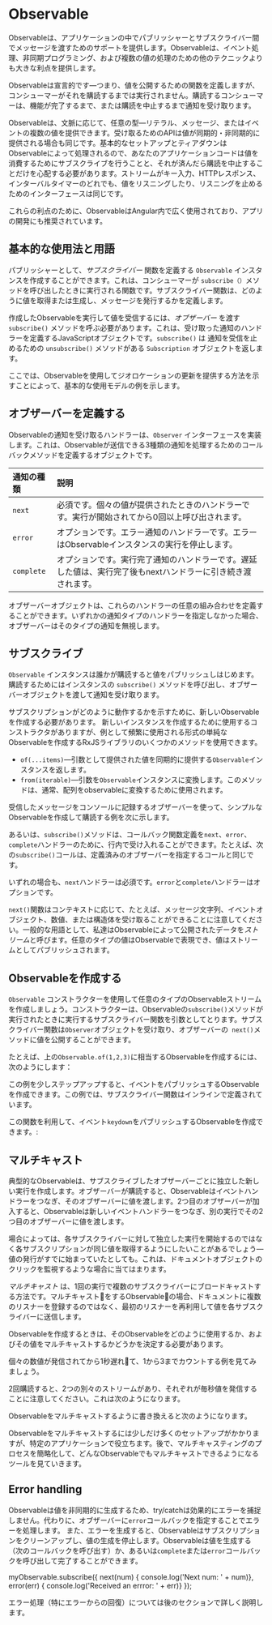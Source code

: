 
# Observable

Observableは、アプリケーションの中でパブリッシャーとサブスクライバー間でメッセージを渡すためのサポートを提供します。Observableは、イベント処理、非同期プログラミング、および複数の値の処理のための他のテクニックよりも大きな利点を提供します。

Observableは宣言的です&mdash;つまり、値を公開するための関数を定義しますが、コンシューマーがそれを購読するまでは実行されません。購読するコンシューマーは、機能が完了するまで、または購読を中止するまで通知を受け取ります。

Observableは、文脈に応じて、任意の型&mdash;リテラル、メッセージ、またはイベントの複数の値を提供できます。受け取るためのAPIは値が同期的・非同期的に提供される場合も同じです。基本的なセットアップとティアダウンはObservableによって処理されるので、あなたのアプリケーションコードは値を消費するためにサブスクライブを行うことと、それが済んだら購読を中止することだけを心配する必要があります。ストリームがキー入力、HTTPレスポンス、インターバルタイマーのどれでも、値をリスニングしたり、リスニングを止めるためのインターフェースは同じです。

これらの利点のために、ObservableはAngular内で広く使用されており、アプリの開発にも推奨されています。

## 基本的な使用法と用語

パブリッシャーとして、*サブスクライバー* 関数を定義する `Observable` インスタンスを作成することができます。これは、コンシューマーが `subscribe（）`メソッドを呼び出したときに実行される関数です。サブスクライバー関数は、どのように値を取得または生成し、メッセージを発行するかを定義します。

作成したObservableを実行して値を受信するには、*オブザーバー* を渡す `subscribe()` メソッドを呼ぶ必要があります。これは、受け取った通知のハンドラーを定義するJavaScriptオブジェクトです。`subscribe()` は 通知を受信を止めるための `unsubscribe()` メソッドがある `Subscription` オブジェクトを返します。

ここでは、Observableを使用してジオロケーションの更新を提供する方法を示すことによって、基本的な使用モデルの例を示します。

<code-example class="no-auto-link" path="observables/src/geolocation.ts" header="Observe geolocation updates"></code-example>

## オブザーバーを定義する


Observableの通知を受け取るハンドラーは、`Observer` インターフェースを実装します。これは、Observableが送信できる3種類の通知を処理するためのコールバックメソッドを定義するオブジェクトです。

| 通知の種類 | 説明 |
|:---------|:-------------------------------------------|
| `next`  | 必須です。個々の値が提供されたときのハンドラーです。実行が開始されてから0回以上呼び出されます。|
| `error` | オプションです。エラー通知のハンドラーです。エラーはObservableインスタンスの実行を停止します。|
| `complete` | オプションです。実行完了通知のハンドラーです。遅延した値は、実行完了後もnextハンドラーに引き続き渡されます。|

オブザーバーオブジェクトは、これらのハンドラーの任意の組み合わせを定義することができます。いずれかの通知タイプのハンドラーを指定しなかった場合、オブザーバーはそのタイプの通知を無視します。

## サブスクライブ

`Observable` インスタンスは誰かが購読すると値をパブリッシュしはじめます。購読するためにはインスタンスの `subscribe()` メソッドを呼び出し、オブザーバーオブジェクトを渡して通知を受け取ります。

<div class="alert is-helpful">
   サブスクリプションがどのように動作するかを示すために、新しいObservableを作成する必要があります。
   新しいインスタンスを作成するために使用するコンストラクタがありますが、例として頻繁に使用される形式の単純なObservableを作成するRxJSライブラリのいくつかのメソッドを使用できます。

  * `of(...items)`&mdash;引数として提供された値を同期的に提供する`Observable`インスタンスを返します。
  * `from(iterable)`&mdash;引数を`Observable`インスタンスに変換します。このメソッドは、通常、配列をobservableに変換するために使用されます。

</div>

受信したメッセージをコンソールに記録するオブザーバーを使って、シンプルなObservableを作成して購読する例を次に示します。

<code-example
  path="observables/src/subscribing.ts"
  region="observer"
  header="Subscribe using observer"></code-example>

あるいは、`subscribe()`メソッドは、コールバック関数定義を`next`、`error`、`complete`ハンドラーのために、行内で受け入れることができます。たとえば、次の`subscribe()`コールは、定義済みのオブザーバーを指定するコールと同じです。

<code-example path="observables/src/subscribing.ts" region="sub_fn" header="Subscribe with positional arguments"></code-example>

いずれの場合も、`next`ハンドラーは必須です。`error`と`complete`ハンドラーはオプションです。

`next()`関数はコンテキストに応じて、たとえば、メッセージ文字列、イベントオブジェクト、数値、または構造体を受け取ることができることに注意してください。一般的な用語として、私達はObservableによって公開されたデータを*ストリーム*と呼びます。任意のタイプの値はObservableで表現でき、値はストリームとしてパブリッシュされます。

## Observableを作成する

`Observable` コンストラクターを使用して任意のタイプのObservableストリームを作成しましょう。コンストラクターは、Observableの`subscribe()`メソッドが実行されたときに実行するサブスクライバー関数を引数としてとります。サブスクライバー関数は`Observer`オブジェクトを受け取り、オブザーバーの` next()`メソッドに値を公開することができます。

たとえば、上の`Observable.of(1,2,3)`に相当するObservableを作成するには、次のようにします：

<code-example path="observables/src/creating.ts" region="subscriber" header="Create observable with constructor"></code-example>

この例を少しステップアップすると、イベントをパブリッシュするObservableを作成できます。この例では、サブスクライバー関数はインラインで定義されています。

<code-example path="observables/src/creating.ts" region="fromevent" header="Create with custom fromEvent function"></code-example>

この関数を利用して、イベント`keydown`をパブリッシュするObservableを作成できます。:

<code-example path="observables/src/creating.ts" region="fromevent_use" header="Use custom fromEvent function"></code-example>

## マルチキャスト

典型的なObservableは、サブスクライブしたオブザーバーごとに独立した新しい実行を作成します。オブザーバーが購読すると、Observableはイベントハンドラーをつなぎ、そのオブザーバーに値を渡します。2つ目のオブザーバーが加入すると、Observableは新しいイベントハンドラーをつなぎ、別の実行でその2つ目のオブザーバーに値を渡します。

場合によっては、各サブスクライバーに対して独立した実行を開始するのではなく各サブスクリプションが同じ値を取得するようにしたいことがあるでしょう&mdash;値の発行がすでに始まっていたとしても。これは、ドキュメントオブジェクトのクリックを監視するような場合に当てはまります。

*マルチキャスト* は、1回の実行で複数のサブスクライバーにブロードキャストする方法です。マルチキャストをするObservableの場合、ドキュメントに複数のリスナーを登録するのではなく、最初のリスナーを再利用して値を各サブスクライバーに送信します。

Observableを作成するときは、そのObservableをどのように使用するか、およびその値をマルチキャストするかどうかを決定する必要があります。

個々の数値が発信されてから1秒遅れて、1から3までカウントする例を見てみましょう。

<code-example path="observables/src/multicasting.ts" region="delay_sequence" header="Create a delayed sequence"></code-example>

2回購読すると、2つの別々のストリームがあり、それぞれが毎秒値を発信することに注意してください。これは次のようになります。

<code-example path="observables/src/multicasting.ts" region="subscribe_twice" header="Two subscriptions"></code-example>

 Observableをマルチキャストするように書き換えると次のようになります。

<code-example path="observables/src/multicasting.ts" region="multicast_sequence" header="Create a multicast subscriber"></code-example>

<div class="alert is-helpful">
  Observableをマルチキャストするには少しだけ多くのセットアップがかかりますが、特定のアプリケーションで役立ちます。後で、マルチキャスティングのプロセスを簡略化して、どんなObservableでもマルチキャストできるようになるツールを見ていきます。
</div>

## Error handling

Observableは値を非同期的に生成するため、try/catchは効果的にエラーを捕捉しません。代わりに、オブザーバーに`error`コールバックを指定することでエラーを処理します。 また、エラーを生成すると、Observableはサブスクリプションをクリーンアップし、値の生成を停止します。Observableは値を生成する（次のコールバックを呼び出す）か、あるいは`complete`または`error`コールバックを呼び出して完了することができます。

<code-example>
myObservable.subscribe({
  next(num) { console.log('Next num: ' + num)},
  error(err) { console.log('Received an errror: ' + err)}
});
</code-example>

エラー処理（特にエラーからの回復）については後のセクションで詳しく説明します。
